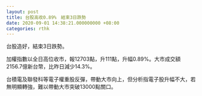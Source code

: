 ```yaml
---
layout: post
title: 台股高收0.89%　結束3日跌勢
date: 2020-09-01 14:38:21.000000000 +08:00
categories: rthk
---
```


台股造好，結束3日跌勢。

加權指數以全日高位收市，報12703點，升111點，升幅0.89%。大市成交額2156.7億新台幣，比昨日減少14.3%。

台積電及聯發科等電子權重股反彈，帶動大市向上，但分析指電子股升幅不大，若無明顯轉強，難以帶動大市突破13000點關口。
